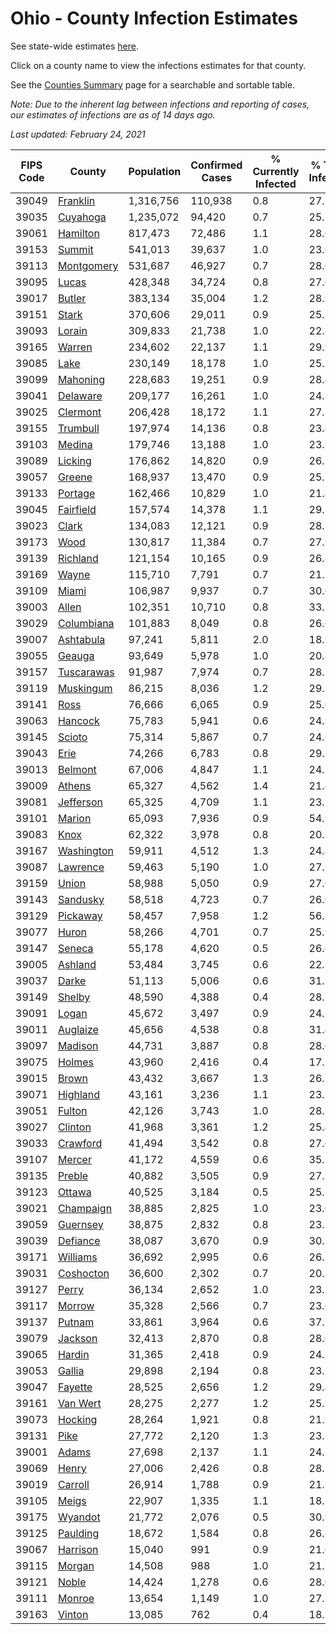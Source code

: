 # Ohio - County Infection Estimates

See state-wide estimates [here](/infections/us-oh).

Click on a county name to view the infections estimates for that county.

See the [Counties Summary](/infections/summary-counties) page for a searchable and sortable table.

*Note: Due to the inherent lag between infections and reporting of cases, our estimates of infections are as of 14 days ago.*

*Last updated: February 24, 2021*

|   FIPS Code |                   County |   Population |   Confirmed Cases |   % Currently Infected |   % Total Infected |
|-------------|--------------------------|--------------|-------------------|------------------------|--------------------|
|       39049 |     [Franklin](franklin) |    1,316,756 |           110,938 |                    0.8 |               27.5 |
|       39035 |     [Cuyahoga](cuyahoga) |    1,235,072 |            94,420 |                    0.7 |               25.2 |
|       39061 |     [Hamilton](hamilton) |      817,473 |            72,486 |                    1.1 |               28.6 |
|       39153 |         [Summit](summit) |      541,013 |            39,637 |                    1.0 |               23.6 |
|       39113 | [Montgomery](montgomery) |      531,687 |            46,927 |                    0.7 |               28.0 |
|       39095 |           [Lucas](lucas) |      428,348 |            34,724 |                    0.8 |               27.0 |
|       39017 |         [Butler](butler) |      383,134 |            35,004 |                    1.2 |               28.9 |
|       39151 |           [Stark](stark) |      370,606 |            29,011 |                    0.9 |               25.2 |
|       39093 |         [Lorain](lorain) |      309,833 |            21,738 |                    1.0 |               22.8 |
|       39165 |         [Warren](warren) |      234,602 |            22,137 |                    1.1 |               29.9 |
|       39085 |             [Lake](lake) |      230,149 |            18,178 |                    1.0 |               25.2 |
|       39099 |     [Mahoning](mahoning) |      228,683 |            19,251 |                    0.9 |               28.4 |
|       39041 |     [Delaware](delaware) |      209,177 |            16,261 |                    1.0 |               24.8 |
|       39025 |     [Clermont](clermont) |      206,428 |            18,172 |                    1.1 |               27.8 |
|       39155 |     [Trumbull](trumbull) |      197,974 |            14,136 |                    0.8 |               23.4 |
|       39103 |         [Medina](medina) |      179,746 |            13,188 |                    1.0 |               23.5 |
|       39089 |       [Licking](licking) |      176,862 |            14,820 |                    0.9 |               26.7 |
|       39057 |         [Greene](greene) |      168,937 |            13,470 |                    0.9 |               25.1 |
|       39133 |       [Portage](portage) |      162,466 |            10,829 |                    1.0 |               21.4 |
|       39045 |   [Fairfield](fairfield) |      157,574 |            14,378 |                    1.1 |               29.1 |
|       39023 |           [Clark](clark) |      134,083 |            12,121 |                    0.9 |               28.7 |
|       39173 |             [Wood](wood) |      130,817 |            11,384 |                    0.7 |               27.9 |
|       39139 |     [Richland](richland) |      121,154 |            10,165 |                    0.9 |               26.8 |
|       39169 |           [Wayne](wayne) |      115,710 |             7,791 |                    0.7 |               21.7 |
|       39109 |           [Miami](miami) |      106,987 |             9,937 |                    0.7 |               30.0 |
|       39003 |           [Allen](allen) |      102,351 |            10,710 |                    0.8 |               33.5 |
|       39029 | [Columbiana](columbiana) |      101,883 |             8,049 |                    0.8 |               26.6 |
|       39007 |   [Ashtabula](ashtabula) |       97,241 |             5,811 |                    2.0 |               18.9 |
|       39055 |         [Geauga](geauga) |       93,649 |             5,978 |                    1.0 |               20.8 |
|       39157 | [Tuscarawas](tuscarawas) |       91,987 |             7,974 |                    0.7 |               28.2 |
|       39119 |   [Muskingum](muskingum) |       86,215 |             8,036 |                    1.2 |               29.3 |
|       39141 |             [Ross](ross) |       76,666 |             6,065 |                    0.9 |               25.0 |
|       39063 |       [Hancock](hancock) |       75,783 |             5,941 |                    0.6 |               24.9 |
|       39145 |         [Scioto](scioto) |       75,314 |             5,867 |                    0.7 |               24.6 |
|       39043 |             [Erie](erie) |       74,266 |             6,783 |                    0.8 |               29.3 |
|       39013 |       [Belmont](belmont) |       67,006 |             4,847 |                    1.1 |               24.1 |
|       39009 |         [Athens](athens) |       65,327 |             4,562 |                    1.4 |               21.4 |
|       39081 |   [Jefferson](jefferson) |       65,325 |             4,709 |                    1.1 |               23.1 |
|       39101 |         [Marion](marion) |       65,093 |             7,936 |                    0.9 |               54.9 |
|       39083 |             [Knox](knox) |       62,322 |             3,978 |                    0.8 |               20.3 |
|       39167 | [Washington](washington) |       59,911 |             4,512 |                    1.3 |               24.4 |
|       39087 |     [Lawrence](lawrence) |       59,463 |             5,190 |                    1.0 |               27.3 |
|       39159 |           [Union](union) |       58,988 |             5,050 |                    0.9 |               27.0 |
|       39143 |     [Sandusky](sandusky) |       58,518 |             4,723 |                    0.7 |               26.0 |
|       39129 |     [Pickaway](pickaway) |       58,457 |             7,958 |                    1.2 |               56.3 |
|       39077 |           [Huron](huron) |       58,266 |             4,701 |                    0.7 |               25.9 |
|       39147 |         [Seneca](seneca) |       55,178 |             4,620 |                    0.5 |               26.6 |
|       39005 |       [Ashland](ashland) |       53,484 |             3,745 |                    0.6 |               22.3 |
|       39037 |           [Darke](darke) |       51,113 |             5,006 |                    0.6 |               31.7 |
|       39149 |         [Shelby](shelby) |       48,590 |             4,388 |                    0.4 |               28.7 |
|       39091 |           [Logan](logan) |       45,672 |             3,497 |                    0.9 |               24.2 |
|       39011 |     [Auglaize](auglaize) |       45,656 |             4,538 |                    0.8 |               31.4 |
|       39097 |       [Madison](madison) |       44,731 |             3,887 |                    0.8 |               28.0 |
|       39075 |         [Holmes](holmes) |       43,960 |             2,416 |                    0.4 |               17.3 |
|       39015 |           [Brown](brown) |       43,432 |             3,667 |                    1.3 |               26.7 |
|       39071 |     [Highland](highland) |       43,161 |             3,236 |                    1.1 |               23.5 |
|       39051 |         [Fulton](fulton) |       42,126 |             3,743 |                    1.0 |               28.2 |
|       39027 |       [Clinton](clinton) |       41,968 |             3,361 |                    1.2 |               25.4 |
|       39033 |     [Crawford](crawford) |       41,494 |             3,542 |                    0.8 |               27.6 |
|       39107 |         [Mercer](mercer) |       41,172 |             4,559 |                    0.6 |               35.3 |
|       39135 |         [Preble](preble) |       40,882 |             3,505 |                    0.9 |               27.2 |
|       39123 |         [Ottawa](ottawa) |       40,525 |             3,184 |                    0.5 |               25.5 |
|       39021 |   [Champaign](champaign) |       38,885 |             2,825 |                    1.0 |               23.0 |
|       39059 |     [Guernsey](guernsey) |       38,875 |             2,832 |                    0.8 |               23.2 |
|       39039 |     [Defiance](defiance) |       38,087 |             3,670 |                    0.9 |               30.5 |
|       39171 |     [Williams](williams) |       36,692 |             2,995 |                    0.6 |               26.3 |
|       39031 |   [Coshocton](coshocton) |       36,600 |             2,302 |                    0.7 |               20.1 |
|       39127 |           [Perry](perry) |       36,134 |             2,652 |                    1.0 |               23.2 |
|       39117 |         [Morrow](morrow) |       35,328 |             2,566 |                    0.7 |               23.6 |
|       39137 |         [Putnam](putnam) |       33,861 |             3,964 |                    0.6 |               37.1 |
|       39079 |       [Jackson](jackson) |       32,413 |             2,870 |                    0.8 |               28.0 |
|       39065 |         [Hardin](hardin) |       31,365 |             2,418 |                    0.9 |               24.7 |
|       39053 |         [Gallia](gallia) |       29,898 |             2,194 |                    0.8 |               23.2 |
|       39047 |       [Fayette](fayette) |       28,525 |             2,656 |                    1.2 |               29.4 |
|       39161 |     [Van Wert](van-wert) |       28,275 |             2,277 |                    1.2 |               25.3 |
|       39073 |       [Hocking](hocking) |       28,264 |             1,921 |                    0.8 |               21.9 |
|       39131 |             [Pike](pike) |       27,772 |             2,120 |                    1.3 |               23.7 |
|       39001 |           [Adams](adams) |       27,698 |             2,137 |                    1.1 |               24.1 |
|       39069 |           [Henry](henry) |       27,006 |             2,426 |                    0.8 |               28.1 |
|       39019 |       [Carroll](carroll) |       26,914 |             1,788 |                    0.9 |               21.3 |
|       39105 |           [Meigs](meigs) |       22,907 |             1,335 |                    1.1 |               18.1 |
|       39175 |       [Wyandot](wyandot) |       21,772 |             2,076 |                    0.5 |               30.9 |
|       39125 |     [Paulding](paulding) |       18,672 |             1,584 |                    0.8 |               26.8 |
|       39067 |     [Harrison](harrison) |       15,040 |               991 |                    0.9 |               21.0 |
|       39115 |         [Morgan](morgan) |       14,508 |               988 |                    1.0 |               21.3 |
|       39121 |           [Noble](noble) |       14,424 |             1,278 |                    0.6 |               28.0 |
|       39111 |         [Monroe](monroe) |       13,654 |             1,149 |                    1.0 |               27.1 |
|       39163 |         [Vinton](vinton) |       13,085 |               762 |                    0.4 |               18.7 |